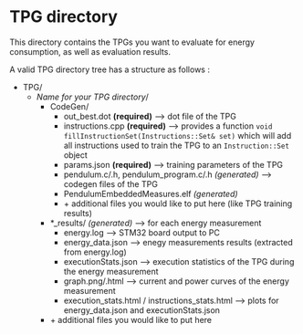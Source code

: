 # TPG directory

This directory contains the TPGs you want to evaluate for energy consumption, as well as evaluation results.

A valid TPG directory tree has a structure as follows :

* TPG/
    * *Name for your TPG directory*/
        * CodeGen/
            * out_best.dot **(required)** --> dot file of the TPG
            * instructions.cpp **(required)** --> provides a function `void fillInstructionSet(Instructions::Set& set)` which will add all instructions used to train the TPG to an `Instruction::Set` object
            * params.json **(required)** --> training parameters of the TPG
            * pendulum.c/.h, pendulum_program.c/.h *(generated)* --> codegen files of the TPG
            * PendulumEmbeddedMeasures.elf *(generated)*
            * \+ additional files you would like to put here (like TPG training results)
        * *_results/ *(generated)* --> for each energy measurement
            * energy.log    --> STM32 board output to PC
            * energy_data.json  --> enegy measurements results (extracted from energy.log)
            * executionStats.json --> execution statistics of the TPG during the energy measurement
            * graph.png/.html --> current and power curves of the energy measurement
            * execution_stats.html / instructions_stats.html --> plots for energy_data.json and executionStats.json
        * \+ additional files you would like to put here 
